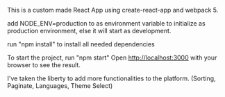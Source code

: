 This is a custom made React App using create-react-app and webpack 5.

add NODE_ENV=production to as environment variable to initialize as production environment, else it will start as development.

run "npm install" to install all needed dependencies

To start the project, run "npm start"
Open [http://localhost:3000](http://localhost:3000) with your browser to see the result.

I've taken the liberty to add more functionalities to the platform. (Sorting, Paginate, Languages, Theme Select)
